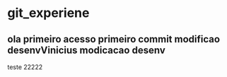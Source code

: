 # git_experiene
ola primeiro acesso
primeiro commit
modificao desenvVinicius
modicacao desenv
----
teste 22222